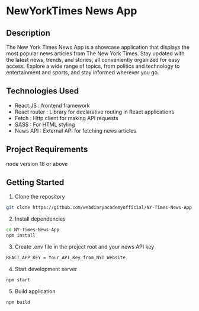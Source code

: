 # NewYorkTimes News App

## Description
The New York Times News App is a showcase application that displays the most popular news articles from The New York Times. Stay updated with the latest news, trends, and stories, all conveniently organized for easy access. Explore a wide range of topics, from politics and technology to entertainment and sports, and stay informed wherever you go.

## Technologies Used
- React.JS : frontend framework
- React router : Library for declarative routing in React applications
- Fetch : Http client for making API requests
- SASS : For HTML styling
- News API : External API for fetching news articles

## Project Requirements
node version 18 or above

## Getting Started
1. Clone the repository


```bash
git clone https://github.com/webdiaryacademyofficial/NY-Times-News-App.git
```

2. Install dependencies

```bash
cd NY-Times-News-App
npm install
```

3. Create .env file in the project root and your news API key

```bash
REACT_APP_KEY = Your_API_Key_from_NYT_Website
```

4. Start development server
```bash
npm start
```

5. Build application
```bash
npm build
```

